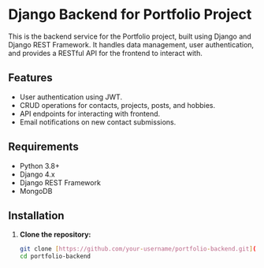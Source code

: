 # Django Backend for Portfolio Project

This is the backend service for the Portfolio project, built using Django and Django REST Framework. It handles data management, user authentication, and provides a RESTful API for the frontend to interact with.

## Features

- User authentication using JWT.
- CRUD operations for contacts, projects, posts, and hobbies.
- API endpoints for interacting with frontend.
- Email notifications on new contact submissions.

## Requirements

- Python 3.8+
- Django 4.x
- Django REST Framework
- MongoDB

## Installation

1. **Clone the repository:**

   ```bash
   git clone [https://github.com/your-username/portfolio-backend.git](https://github.com/Hansil-Chapadiya/PortFolio-Backend-GitHub.git)
   cd portfolio-backend
